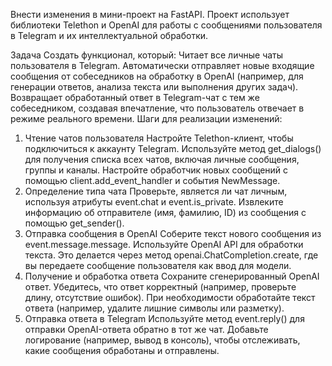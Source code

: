 Внести изменения в мини-проект на FastAPI. Проект использует библиотеки Telethon и OpenAI для работы с сообщениями пользователя в Telegram и их интеллектуальной обработки.


Задача
Создать функционал, который:
Читает все личные чаты пользователя в Telegram.
Автоматически отправляет новые входящие сообщения от собеседников на обработку в OpenAI (например, для генерации ответов, анализа текста или выполнения других задач).
Возвращает обработанный ответ в Telegram-чат с тем же собеседником, создавая впечатление, что пользователь отвечает в режиме реального времени.
Шаги для реализации изменений:
1. Чтение чатов пользователя
Настройте Telethon-клиент, чтобы подключиться к аккаунту Telegram.
Используйте метод get_dialogs() для получения списка всех чатов, включая личные сообщения, группы и каналы.
Настройте обработчик новых сообщений с помощью client.add_event_handler и события NewMessage.
2. Определение типа чата
Проверьте, является ли чат личным, используя атрибуты event.chat и event.is_private.
Извлеките информацию об отправителе (имя, фамилию, ID) из сообщения с помощью get_sender().
3. Отправка сообщения в OpenAI
Соберите текст нового сообщения из event.message.message.
Используйте OpenAI API для обработки текста. Это делается через метод openai.ChatCompletion.create, где вы передаете сообщение пользователя как ввод для модели.
4. Получение и обработка ответа
Сохраните сгенерированный OpenAI ответ.
Убедитесь, что ответ корректный (например, проверьте длину, отсутствие ошибок).
При необходимости обработайте текст ответа (например, удалите лишние символы или разметку).
5. Отправка ответа в Telegram
Используйте метод event.reply() для отправки OpenAI-ответа обратно в тот же чат.
Добавьте логирование (например, вывод в консоль), чтобы отслеживать, какие сообщения обработаны и отправлены.
